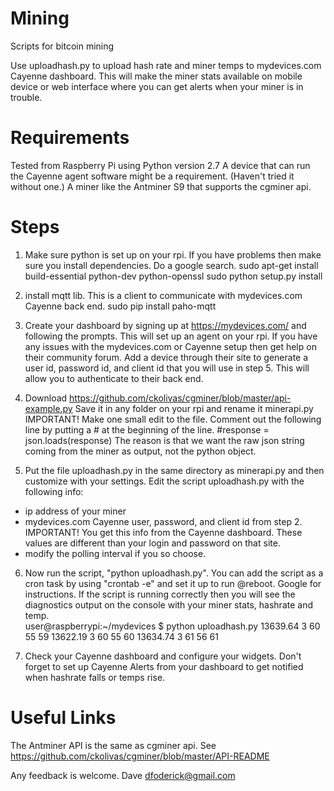 # Mining
Scripts for bitcoin mining

Use uploadhash.py to upload hash rate and miner temps to mydevices.com Cayenne dashboard.
This will make the miner stats available on mobile device or web interface where you can get alerts when your miner is in trouble.

Requirements
============
Tested from Raspberry Pi using Python version 2.7
A device that can run the Cayenne agent software might be a requirement. (Haven't tried it without one.)
A miner like the Antminer S9 that supports the cgminer api.

Steps
============
1. Make sure python is set up on your rpi. If you have problems then make sure you install dependencies. Do a google search.
sudo apt-get install build-essential python-dev python-openssl
sudo python setup.py install

2. install mqtt lib. This is a client to communicate with mydevices.com Cayenne back end.
sudo pip install paho-mqtt

3. Create your dashboard by signing up at https://mydevices.com/ and following the prompts. This will set up an agent on your rpi. If you have any issues with the mydevices.com or Cayenne setup then get help on their community forum. Add a device through their site to generate a user id, password id, and client id that you will use in step 5. This will allow you to authenticate to their back end.

4. Download https://github.com/ckolivas/cgminer/blob/master/api-example.py
Save it in any folder on your rpi and rename it minerapi.py
IMPORTANT! Make one small edit to the file. Comment out the following line by putting a # at the beginning of the line.
#response = json.loads(response)
The reason is that we want the raw json string coming from the miner as output, not the python object.

5. Put the file uploadhash.py in the same directory as minerapi.py and then customize with your settings.
Edit the script uploadhash.py with the following info:
 - ip address of your miner
 - mydevices.com Cayenne user, password, and client id from step 2. IMPORTANT! You get this info from the Cayenne dashboard. These values are different than your login and password on that site. 
 - modify the polling interval if you so choose.
 
6. Now run the script, "python uploadhash.py". You can add the script as a cron task by using "crontab -e" and set it up to run @reboot. Google for instructions.
If the script is running correctly then you will see the diagnostics output on the console with your miner stats, hashrate and temp.  
user@raspberrypi:~/mydevices $ python uploadhash.py
13639.64 3 60 55 59
13622.19 3 60 55 60
13634.74 3 61 56 61

7. Check your Cayenne dashboard and configure your widgets. Don't forget to set up Cayenne Alerts from your dashboard to get notified when hashrate falls or temps rise.

Useful Links
====================
The Antminer API is the same as cgminer api. See https://github.com/ckolivas/cgminer/blob/master/API-README

Any feedback is welcome.
Dave
dfoderick@gmail.com
